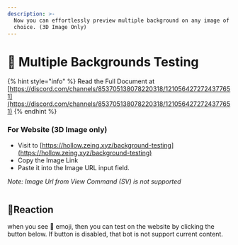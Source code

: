 ```yaml
---
description: >-
  Now you can effortlessly preview multiple background on any image of your
  choice. (3D Image Only)
---
```


# 🎴 Multiple Backgrounds Testing

{% hint style="info" %}
Read the Full Document at [https://discord.com/channels/853705138078220318/1210564272724377651](https://discord.com/channels/853705138078220318/1210564272724377651)
{% endhint %}

### For Website (3D Image only)

* Visit to [https://hollow.zeing.xyz/background-testing](https://hollow.zeing.xyz/background-testing)
* Copy the Image Link
* Paste it into the Image URL input field.

_Note: Image Url from View Command (SV) is not supported_

<figure><img src="https://media.discordapp.net/attachments/1210564272724377651/1211197098410647553/website_bg.gif?ex=65ffc733&#x26;is=65ed5233&#x26;hm=6569c8cd7680f142eb0f4f4c545bb173163eb548f52dbbd5555f50068e6ca394&#x26;=&#x26;width=1194&#x26;height=1138" alt=""><figcaption></figcaption></figure>

## :lipstick:Reaction

when you see :lipstick: emoji, then you can test on the website by clicking the button below. If button is disabled, that bot is not support current content.

<figure><img src="https://media.discordapp.net/attachments/1210564272724377651/1211713385901858856/super_test.gif?ex=6601a807&#x26;is=65ef3307&#x26;hm=179b266111b0f0631a021f09642312435562458aaafeaa11e79dda107621d780&#x26;=&#x26;width=1320&#x26;height=1138" alt=""><figcaption></figcaption></figure>
